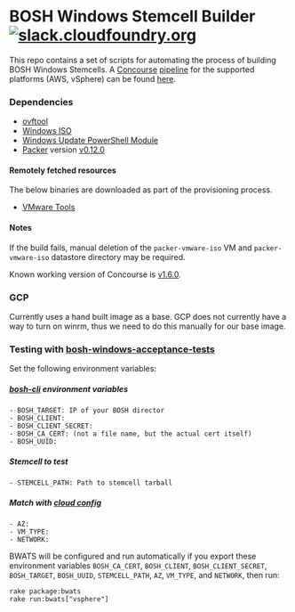 # BOSH Windows Stemcell Builder [![slack.cloudfoundry.org](https://slack.cloudfoundry.org/badge.svg)](https://slack.cloudfoundry.org)

This repo contains a set of scripts for automating the process of building BOSH Windows Stemcells. A [Concourse](http://concourse.ci/) [pipeline](https://github.com/cloudfoundry-incubator/greenhouse-ci/blob/master/bosh-windows-stemcells.yml) for the supported platforms (AWS, vSphere) can be found [here](https://main.bosh-ci.cf-app.com/pipelines/windows-stemcells).

### Dependencies

* [ovftool](https://www.vmware.com/support/developer/ovf/)
* [Windows ISO](https://www.microsoft.com/en-us/evalcenter/evaluate-windows-server-2012-r2)
* [Windows Update PowerShell Module](https://gallery.technet.microsoft.com/scriptcenter/2d191bcd-3308-4edd-9de2-88dff796b0bc)
* [Packer](https://www.packer.io) version [v0.12.0](https://releases.hashicorp.com/packer/0.12.0/)

#### Remotely fetched resources

The below binaries are downloaded as part of the provisioning process.

* [VMware Tools](https://packages.vmware.com/tools/esx/6.0latest/windows/x64/VMware-tools-10.0.9-3917699-x86_64.exe)

#### Notes

If the build fails, manual deletion of the `packer-vmware-iso` VM and `packer-vmware-iso` datastore directory may be required.

Known working version of Concourse is [v1.6.0](http://concourse.ci/downloads.html#v160).

### GCP

Currently uses a hand built image as a base. GCP does not currently have a way to turn on winrm, thus we need to do this manually for our base image.

### Testing with [bosh-windows-acceptance-tests](https://github.com/cloudfoundry-incubator/bosh-windows-acceptance-tests)

  Set the following environment variables:

  ##### [bosh-cli](https://github.com/cloudfoundry/bosh-cli) environment variables
    - BOSH_TARGET: IP of your BOSH director
    - BOSH_CLIENT:
    - BOSH_CLIENT_SECRET:
    - BOSH_CA_CERT: (not a file name, but the actual cert itself)
    - BOSH_UUID:

  ##### Stemcell to test
    - STEMCELL_PATH: Path to stemcell tarball

  ##### Match with [cloud config](https://bosh.io/docs/cloud-config.html)
    - AZ:
    - VM_TYPE:
    - NETWORK:

BWATS will be configured and run automatically if you export
these environment variables `BOSH_CA_CERT`, `BOSH_CLIENT`, `BOSH_CLIENT_SECRET`, `BOSH_TARGET`,
`BOSH_UUID`, `STEMCELL_PATH`, `AZ`, `VM_TYPE`, and `NETWORK`, then run:

```
rake package:bwats
rake run:bwats["vsphere"]
```
